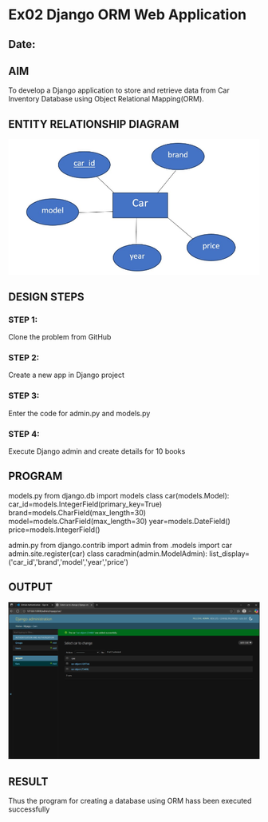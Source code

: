 # Ex02 Django ORM Web Application
## Date: 

## AIM
To develop a Django application to store and retrieve data from Car Inventory Database using Object Relational Mapping(ORM).

## ENTITY RELATIONSHIP DIAGRAM

![alt text](<WhatsApp Image 2025-09-13 at 11.18.52_51605bd7.jpg>)


## DESIGN STEPS

### STEP 1:
Clone the problem from GitHub

### STEP 2:
Create a new app in Django project

### STEP 3:
Enter the code for admin.py and models.py

### STEP 4:
Execute Django admin and create details for 10 books

## PROGRAM
models.py
from django.db import models
class car(models.Model):
    car_id=models.IntegerField(primary_key=True)
    brand=models.CharField(max_length=30)
    model=models.CharField(max_length=30)
    year=models.DateField()
    price=models.IntegerField()

admin.py
from django.contrib import admin
from .models import car
admin.site.register(car)
class caradmin(admin.ModelAdmin):
    list_display=('car_id','brand','model','year','price')


## OUTPUT

![alt text](EXP2.png)


## RESULT
Thus the program for creating a database using ORM hass been executed successfully
